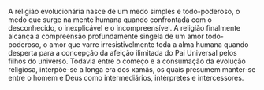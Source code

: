 ﻿A religião evolucionária nasce de um medo simples e todo-poderoso, o medo que surge na mente humana quando confrontada com o desconhecido, o inexplicável e o incompreensível. A religião finalmente alcança a compreensão profundamente singela de um amor todo-poderoso, o amor que varre irresistivelmente toda a alma humana  quando desperta para a concepção da afeição ilimitada do Pai Universal pelos filhos do universo. Todavia entre o começo e a consumação da evolução religiosa, interpõe-se a longa era dos xamãs, os quais presumem manter-se entre o homem e Deus como intermediários, intérpretes e intercessores.